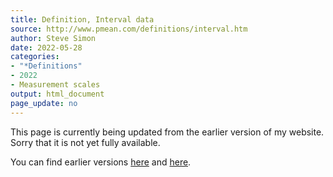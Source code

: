 ```yaml
---
title: Definition, Interval data
source: http://www.pmean.com/definitions/interval.htm
author: Steve Simon
date: 2022-05-28
categories:
- "*Definitions"
- 2022
- Measurement scales
output: html_document
page_update: no
---
```


This page is currently being updated from the earlier version of my website. Sorry that it is not yet fully available.

<!---More--->

You can find earlier versions [here][sim1] and [here][sim2].

[sim1]: http://www.pmean.com/definitions/interval.htm
[sim2]: http://new.pmean.com/definition-interval-data/
